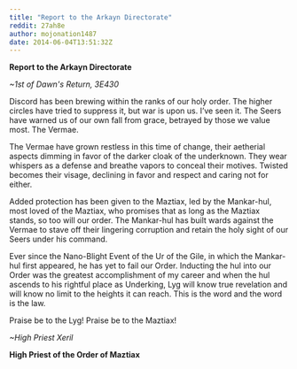 ```yaml
---
title: "Report to the Arkayn Directorate"
reddit: 27ah8e
author: mojonation1487
date: 2014-06-04T13:51:32Z
---
```


**Report to the Arkayn Directorate**

*~1st of Dawn's Return, 3E430*

Discord has been brewing within the ranks of our holy order. The higher circles have tried to suppress it, but war is upon us. I’ve seen it. The Seers have warned us of our own fall from grace, betrayed by those we value most. The Vermae. 

The Vermae have grown restless in this time of change, their aetherial aspects dimming in favor of the darker cloak of the underknown. They wear whispers as a defense and breathe vapors to conceal their motives. Twisted becomes their visage, declining in favor and respect and caring not for either.

Added protection has been given to the Maztiax, led by the Mankar-hul, most loved of the Maztiax, who promises that as long as the Maztiax stands, so too will our order. The Mankar-hul has built wards against the Vermae to stave off their lingering corruption and retain the holy sight of our Seers under his command.

Ever since the Nano-Blight Event of the Ur of the Gile, in which the Mankar-hul first appeared, he has yet to fail our Order. Inducting the hul into our Order was the greatest accomplishment of my career and when the hul ascends to his rightful place as Underking, Lyg will know true revelation and will know no limit to the heights it can reach. This is the word and the word is the law.

Praise be to the Lyg! Praise be to the Maztiax!

*~High Priest Xeril*

**High Priest of the Order of Maztiax**
